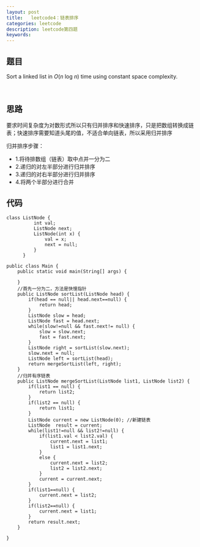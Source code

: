 ```yaml
---
layout: post
title:   leetcode4：链表排序
categories: leetcode
description: leetcode第四题
keywords: 
---
```



## 题目

Sort a linked list in *O*(*n* log *n*) time using constant space complexity.

 

## 思路

要求时间复杂度为对数形式所以只有归并排序和快速排序，只是把数组转换成链表；快速排序需要知道头尾的值，不适合单向链表，所以采用归并排序

归并排序步骤：

 * 1.将待排数组（链表）取中点并一分为二
 * 2.递归的对左半部分进行归并排序
 * 3.递归的对右半部分进行归并排序
 * 4.将两个半部分进行合并

## 代码



	class ListNode {
		      int val;
		      ListNode next;
		      ListNode(int x) {
		          val = x;
		          next = null;
		      }
		  }
	
	public class Main {
		public static void main(String[] args) {
			
		}
		//首先一分为二，方法是快慢指针
		public ListNode sortList(ListNode head) {
			if(head == null|| head.next==null) {
				return head;
			}
	        ListNode slow = head;
			ListNode fast = head.next;
			while(slow!=null && fast.next!= null) {
				slow = slow.next;
				fast = fast.next;
			}
			ListNode right = sortList(slow.next);
			slow.next = null;
			ListNode left = sortList(head);
			return mergeSortList(left, right);
		}
		//归并有序链表
		public ListNode mergeSortList(ListNode list1, ListNode list2) {
			if(list1 == null) {
				return list2;
			}
			if(list2 == null) {
				return list1;
			}
			ListNode current = new ListNode(0); //新建链表
			ListNode  result = current;
			while(list1!=null && list2!=null) {
				if(list1.val < list2.val) {
					current.next = list1;
					list1 = list1.next;
				}
				else {
					current.next = list2;
					list2 = list2.next;
				}
				current = current.next;
			}
			if(list1==null) {
				current.next = list2;
			}
			if(list2==null) {
				current.next = list1;
			}
			return result.next;
		}
		
	}
